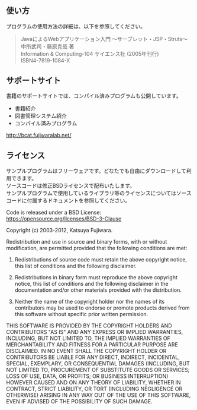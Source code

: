 #
## 使い方

プログラムの使用方法の詳細は、以下を参照してください。

> JavaによるWebアプリケーション入門 ～サーブレット・JSP・Struts～  
> 中所武司・藤原克哉 著  
> Information & Computing-104 サイエンス社 (2005年刊行)  
> ISBN4-7819-1084-X 

## サポートサイト

書籍のサポートサイトでは、コンパイル済みプログラムも公開しています。

* 書籍紹介
* 図書管理システム紹介
* コンパイル済みプログラム

http://bcat.fujiwaralab.net/

## ライセンス

サンプルプログラムはフリーウェアです。どなたでも自由にダウンロードして利用できます。  
ソースコードは修正BSDライセンスで配布いたします。  
サンプルプログラムで使用しているライブラリ等のライセンスについてはソースコードに付属するドキュメントを参照してください。

Code is released under a BSD License:  
https://opensource.org/licenses/BSD-3-Clause

Copyright (c) 2003-2012, Katsuya Fujiwara.

Redistribution and use in source and binary forms, with or without modification, are permitted provided that the following conditions are met:

1. Redistributions of source code must retain the above copyright notice, this list of conditions and the following disclaimer.

2. Redistributions in binary form must reproduce the above copyright notice, this list of conditions and the following disclaimer in the documentation and/or other materials provided with the distribution.

3. Neither the name of the copyright holder nor the names of its contributors may be used to endorse or promote products derived from this software without specific prior written permission.

THIS SOFTWARE IS PROVIDED BY THE COPYRIGHT HOLDERS AND CONTRIBUTORS "AS IS" AND ANY EXPRESS OR IMPLIED WARRANTIES, INCLUDING, BUT NOT LIMITED TO, THE IMPLIED WARRANTIES OF MERCHANTABILITY AND FITNESS FOR A PARTICULAR PURPOSE ARE DISCLAIMED. IN NO EVENT SHALL THE COPYRIGHT HOLDER OR CONTRIBUTORS BE LIABLE FOR ANY DIRECT, INDIRECT, INCIDENTAL, SPECIAL, EXEMPLARY, OR CONSEQUENTIAL DAMAGES (INCLUDING, BUT NOT LIMITED TO, PROCUREMENT OF SUBSTITUTE GOODS OR SERVICES; LOSS OF USE, DATA, OR PROFITS; OR BUSINESS INTERRUPTION) HOWEVER CAUSED AND ON ANY THEORY OF LIABILITY, WHETHER IN CONTRACT, STRICT LIABILITY, OR TORT (INCLUDING NEGLIGENCE OR OTHERWISE) ARISING IN ANY WAY OUT OF THE USE OF THIS SOFTWARE, EVEN IF ADVISED OF THE POSSIBILITY OF SUCH DAMAGE.
